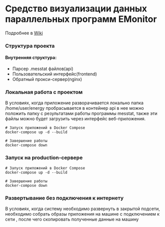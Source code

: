 # Средство визуализации данных параллельных программ EMonitor
Подробнее в [Wiki](https://github.com/ekuznetcov/emonitor/tree/master/Wiki)

### Структура проекта
#### Внутренняя структура:
* Парсер .messtat файлов(api)
* Пользовательский интерфейс(frontend)
* Обратный прокси-сервер(nginx)

###  Локальная работа с проектом

В условиях, когда приложение разворачивается локально папка /home/user/energy пробрасывается в контейнер api в нее можно положить папку с результатами работы программы messtat, также эти файлы можно будет загрузить через интерфейс веб-приложения.

```shell
# Запуск приложений в Docker Compose
docker-compose up -d --build

# Завершение работы
docker-compose down
```

###  Запуск на production-сервере
```shell
# Запуск приложений в Docker Compose
docker-compose up -d --build

# Завершение работы
docker-compose down
```
### Развертывание без подключения к интернету
В условиях, когда систему необходимо развернуть в закрытой подсети, необходимо
собрать образы приложения на машине с подключением к сети , после чего скопировать полученные данные на машину

